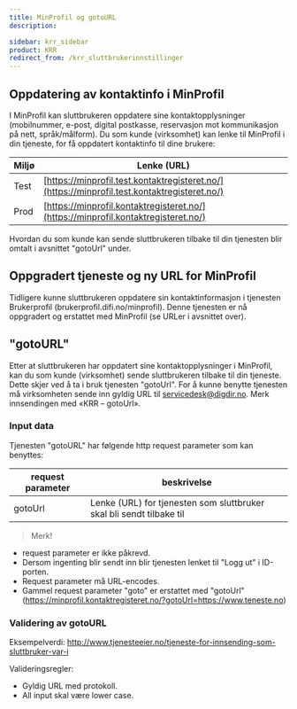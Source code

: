 ```yaml
---
title: MinProfil og gotoURL
description: 

sidebar: krr_sidebar
product: KRR
redirect_from: /krr_sluttbrukerinnstillinger
---
```



## Oppdatering av kontaktinfo i MinProfil

I MinProfil kan sluttbrukeren oppdatere sine kontaktopplysninger (mobilnummer, e-post, digital postkasse, reservasjon mot kommunikasjon på nett, språk/målform). Du som kunde (virksomhet) kan lenke til MinProfil i din tjeneste, for få oppdatert kontaktinfo til dine brukere:

| Miljø | Lenke (URL) |
|-|-|
| Test | [https://minprofil.test.kontaktregisteret.no/](https://minprofil.test.kontaktregisteret.no/) |
| Prod | [https://minprofil.kontaktregisteret.no/](https://minprofil.kontaktregisteret.no/) |

Hvordan du som kunde kan sende sluttbrukeren tilbake til din tjenesten blir omtalt i avsnittet "gotoUrl" under.


## Oppgradert tjeneste og ny URL for MinProfil

Tidligere kunne sluttbrukeren oppdatere sin kontaktinformasjon i tjenesten Brukerprofil (brukerprofil.difi.no/minprofil). Denne tjenesten er nå oppgradert og erstattet med MinProfil (se URLer i avsnittet over). 


## "gotoURL"

Etter at sluttbrukeren har oppdatert sine kontaktopplysninger i MinProfil, kan du som kunde (virksomhet) sende sluttbrukeren tilbake til din tjeneste. Dette skjer ved å ta i bruk tjenesten "gotoUrl". For å kunne benytte tjenesten må virksomheten sende inn gyldig URL til servicedesk@digdir.no. Merk innsendingen med «KRR – gotoUrl». 


### Input data

Tjenesten "gotoURL" har følgende http request parameter som kan benyttes:

| request parameter | beskrivelse |
|-|-|
| gotoUrl | Lenke (URL) for tjenesten som sluttbruker skal bli sendt tilbake til |

> Merk! 
- request parameter er ikke påkrevd.
- Dersom ingenting blir sendt inn blir tjenesten lenket til "Logg ut" i ID-porten. 
- Request parameter må URL-encodes.
- Gammel request parameter "goto" er erstattet med "gotoUrl" (https://minprofil.kontaktregisteret.no/?gotoUrl=https://www.teneste.no)


### Validering av gotoURL

Eksempelverdi: http://www.tjenesteeier.no/tjeneste-for-innsending-som-sluttbruker-var-i

Valideringsregler:
- Gyldig URL med protokoll.
- All input skal være lower case. 
